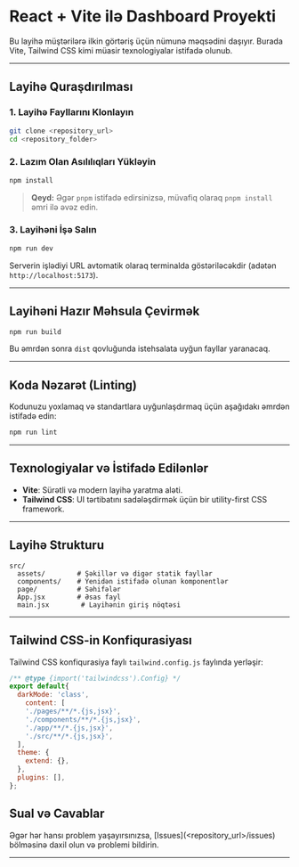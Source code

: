 # React + Vite ilə Dashboard Proyekti

Bu layihə müştərilərə ilkin görtəriş üçün nümunə məqsədini daşıyır. Burada Vite, Tailwind CSS kimi müasir texnologiyalar istifadə olunub.

---

## Layihə Quraşdırılması

### 1. Layihə Fayllarını Klonlayın

```bash
git clone <repository_url>
cd <repository_folder>
```

### 2. Lazım Olan Asılılıqları Yükləyin

```bash
npm install
```

> **Qeyd:** Əgər `pnpm` istifadə edirsinizsə, müvafiq olaraq `pnpm install` əmri ilə əvəz edin.

### 3. Layihəni İşə Salın

```bash
npm run dev
```

Serverin işlədiyi URL avtomatik olaraq terminalda göstəriləcəkdir (adətən `http://localhost:5173`).

---

## Layihəni Hazır Məhsula Çevirmək

```bash
npm run build
```

Bu əmrdən sonra `dist` qovluğunda istehsalata uyğun fayllar yaranacaq.

---

## Koda Nəzarət (Linting)

Kodunuzu yoxlamaq və standartlara uyğunlaşdırmaq üçün aşağıdakı əmrdən istifadə edin:

```bash
npm run lint
```

---

## Texnologiyalar və İstifadə Edilənlər

- **Vite**: Sürətli və modern layihə yaratma aləti.
- **Tailwind CSS**: UI tərtibatını sadələşdirmək üçün bir utility-first CSS framework.
---

## Layihə Strukturu

```plaintext
src/
  assets/        # Şəkillər və digər statik fayllar
  components/    # Yenidən istifadə olunan komponentlər
  page/          # Səhifələr
  App.jsx        # Əsas fayl
  main.jsx        # Layihənin giriş nöqtəsi
```

---

## Tailwind CSS-in Konfiqurasiyası

Tailwind CSS konfiqurasiya faylı `tailwind.config.js` faylında yerləşir:

```javascript
/** @type {import('tailwindcss').Config} */
export default{
  darkMode: 'class',
    content: [
    './pages/**/*.{js,jsx}',
    './components/**/*.{js,jsx}',
    './app/**/*.{js,jsx}',
    './src/**/*.{js,jsx}',
  ],
  theme: {
    extend: {},
  },
  plugins: [],
};
```



## Sual və Cavablar

Əgər hər hansı problem yaşayırsınızsa, [Issues](<repository_url>/issues) bölməsinə daxil olun və problemi bildirin.

---
